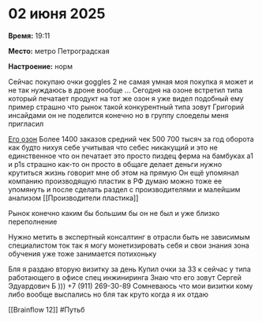 # 02 июня 2025

**Время:**  19:11

**Место:**  метро Петроградская 

**Настроение:**  норм

Сейчас покупаю очки goggles 2 не самая умная моя покупка я может и не так нуждаюсь в дроне вообще ... 
Сегодня на озоне встретил типа который печатает продукт на тот же озон я уже видел подобный ему пример страшно что рынок такой конкурентный типа зовут Григорий инсайдами он не поделится конечно но в группу слоеделы меня пригласил 

[Его озон](https://ozon.ru/t/j9bNXK6)
Более 1400 заказов средний чек 500 700 тысяч за год оборота как будто нихуя себе учитывая что себес никакущий и это не единственное что он печатает это просто пиздец ферма на бамбуках a1 и p1s страшно как-то он просто в общаге делает деньги нужно крутиться жизнь говорит мне об этом на прямую 
Он ещё упомянал компанию производящую пластик в РФ думаю можно тоже ее упомянуть и после сделать раздел с производителями и малейшим анализом 
[[Производители пластика]]

Рынок конечно каким бы большим бы он не был и уже близко переполнение

Нужно метить в экспертный консалтинг в отрасли быть не зависимым специалистом ток так я могу монетизировать себя и свои знания зона обучения уже тоже занимается потихоньку 

Бля я раздаю вторую визитку за день 
Купил очки за 33 к сейчас у типа работающего в офисе спец инжиниринга 
Знаю что его зовут Сергей Эдуардович Б )))
+7 (911) 269-30-89 
Сомневаюсь что мои визитки кому либо вообще выспались но бля так круто когда я их отдаю 

[[Brainflow 12]]
#Путьб